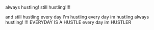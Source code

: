 always hustling! 
still hustling!!!!

and still hustling
every day I'm hustling
every day im hustling
always hustling! !!!
EVERYDAY IS A HUSTLE
every day im HUSTLER 

